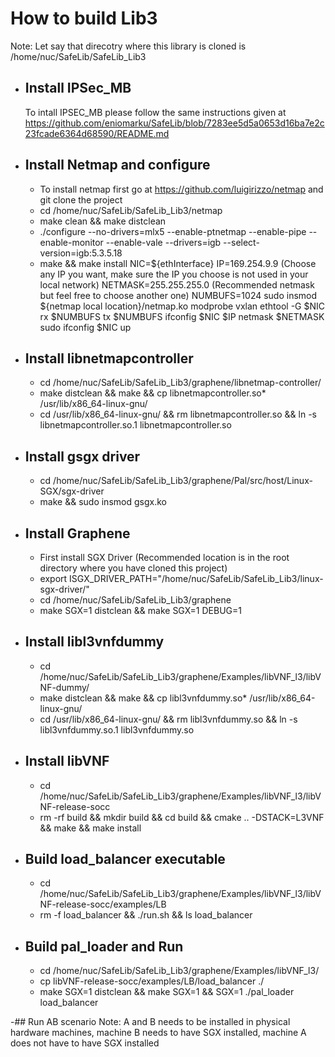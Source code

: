 # How to build Lib3
Note: Let say that direcotry where this library is cloned is /home/nuc/SafeLib/SafeLib_Lib3
- ## Install IPSec_MB
  To intall IPSEC_MB please follow the same instructions given at  https://github.com/eniomarku/SafeLib/blob/7283ee5d5a0653d16ba7e2c23fcade6364d68590/README.md
- ## Install Netmap and configure
   * To install netmap first go at https://github.com/luigirizzo/netmap and git clone the project
   * cd /home/nuc/SafeLib/SafeLib_Lib3/netmap
   * make clean && make distclean
   * ./configure --no-drivers=mlx5 --enable-ptnetmap --enable-pipe --enable-monitor --enable-vale --drivers=igb --select-version=igb:5.3.5.18 
   * make && make install
    NIC=${ethInterface}
    IP=169.254.9.9 (Choose any IP you want, make sure the IP you choose is not used in your local network)
    NETMASK=255.255.255.0 (Recommended netmask but feel free to choose another one)
    NUMBUFS=1024
    sudo insmod ${netmap local location}/netmap.ko
    modprobe vxlan
    ethtool -G $NIC rx $NUMBUFS tx $NUMBUFS
    ifconfig $NIC $IP netmask $NETMASK
    sudo ifconfig $NIC up
- ## Install libnetmapcontroller
  * cd /home/nuc/SafeLib/SafeLib_Lib3/graphene/libnetmap-controller/
  * make distclean && make && cp libnetmapcontroller.so* /usr/lib/x86_64-linux-gnu/ 
  * cd /usr/lib/x86_64-linux-gnu/ && rm libnetmapcontroller.so && ln -s libnetmapcontroller.so.1 libnetmapcontroller.so
- ## Install gsgx driver
  * cd /home/nuc/SafeLib/SafeLib_Lib3/graphene/Pal/src/host/Linux-SGX/sgx-driver
  *  make && sudo insmod gsgx.ko
- ## Install Graphene
  * First install SGX Driver (Recommended location is in the root directory where you have cloned this project)
  * export ISGX_DRIVER_PATH="/home/nuc/SafeLib/SafeLib_Lib3/linux-sgx-driver/"
  * cd /home/nuc/SafeLib/SafeLib_Lib3/graphene
  * make SGX=1 distclean && make SGX=1 DEBUG=1
- ## Install libl3vnfdummy
  * cd /home/nuc/SafeLib/SafeLib_Lib3/graphene/Examples/libVNF_l3/libVNF-dummy/
  * make distclean && make && cp libl3vnfdummy.so* /usr/lib/x86_64-linux-gnu/ 
  * cd /usr/lib/x86_64-linux-gnu/ && rm libl3vnfdummy.so && ln -s libl3vnfdummy.so.1 libl3vnfdummy.so
- ## Install libVNF
  * cd /home/nuc/SafeLib/SafeLib_Lib3/graphene/Examples/libVNF_l3/libVNF-release-socc
  * rm -rf build && mkdir build && cd build && cmake .. -DSTACK=L3VNF && make && make install
 
- ## Build load_balancer executable
  * cd /home/nuc/SafeLib/SafeLib_Lib3/graphene/Examples/libVNF_l3/libVNF-release-socc/examples/LB 
  * rm -f load_balancer && ./run.sh && ls load_balancer
- ## Build pal_loader and Run
  * cd /home/nuc/SafeLib/SafeLib_Lib3/graphene/Examples/libVNF_l3/ 
  * cp libVNF-release-socc/examples/LB/load_balancer ./ 
  * make SGX=1 distclean && make SGX=1 && SGX=1 ./pal_loader load_balancer
 
 -## Run AB scenario
   Note: A and B needs to be installed in physical hardware machines, machine B needs to have SGX installed, machine A does not have to have SGX installed



